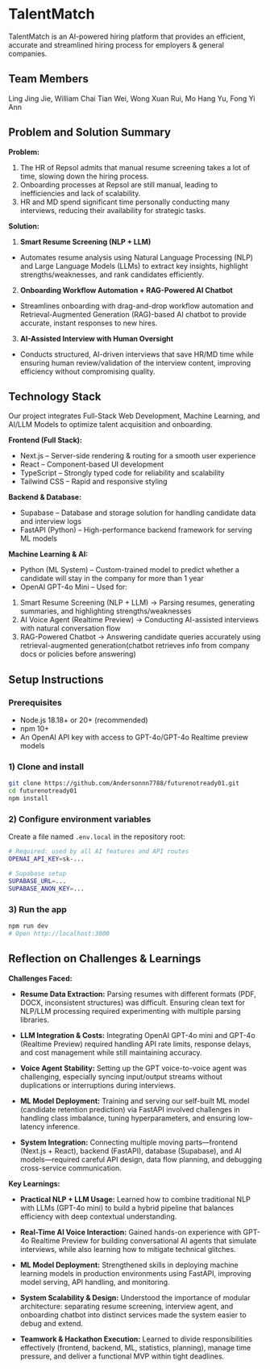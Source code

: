# TalentMatch
TalentMatch is an AI-powered hiring platform that provides an efficient, accurate and streamlined hiring process for employers & general companies.

## Team Members
Ling Jing Jie, 
William Chai Tian Wei, 
Wong Xuan Rui, 
Mo Hang Yu, 
Fong Yi Ann 

## Problem and Solution Summary
**Problem:** 
1. The HR of Repsol admits that manual resume screening takes a lot of time, slowing down the hiring process.
2. Onboarding processes at Repsol are still manual, leading to inefficiencies and lack of scalability.
3. HR and MD spend significant time personally conducting many interviews, reducing their availability for strategic tasks.

**Solution:**
1. **Smart Resume Screening (NLP + LLM)**
- Automates resume analysis using Natural Language Processing (NLP) and Large Language Models (LLMs) to extract key insights, highlight strengths/weaknesses, and rank candidates efficiently.
2. **Onboarding Workflow Automation + RAG-Powered AI Chatbot**
- Streamlines onboarding with drag-and-drop workflow automation and Retrieval-Augmented Generation (RAG)-based AI chatbot to provide accurate, instant responses to new hires.
3. **AI-Assisted Interview with Human Oversight**
- Conducts structured, AI-driven interviews that save HR/MD time while ensuring human review/validation of the interview content, improving efficiency without compromising quality.

## Technology Stack
Our project integrates Full-Stack Web Development, Machine Learning, and AI/LLM Models to optimize talent acquisition and onboarding.

**Frontend (Full Stack):**
- Next.js – Server-side rendering & routing for a smooth user experience
- React – Component-based UI development
- TypeScript – Strongly typed code for reliability and scalability
- Tailwind CSS – Rapid and responsive styling

**Backend & Database:**
- Supabase – Database and storage solution for handling candidate data and interview logs
- FastAPI (Python) – High-performance backend framework for serving ML models

**Machine Learning & AI:**
- Python (ML System) – Custom-trained model to predict whether a candidate will stay in the company for more than 1 year
- OpenAI GPT-4o Mini – Used for:
1. Smart Resume Screening (NLP + LLM) → Parsing resumes, generating summaries, and highlighting strengths/weaknesses
2. AI Voice Agent (Realtime Preview) → Conducting AI-assisted interviews with natural conversation flow
3. RAG-Powered Chatbot → Answering candidate queries accurately using retrieval-augmented generation(chatbot retrieves info from company docs or policies before answering)

## Setup Instructions

### Prerequisites
- Node.js 18.18+ or 20+ (recommended)
- npm 10+
- An OpenAI API key with access to GPT-4o/GPT-4o Realtime preview models

### 1) Clone and install
```bash
git clone https://github.com/Andersonnn7788/futurenotready01.git
cd futurenotready01
npm install
```

### 2) Configure environment variables
Create a file named `.env.local` in the repository root:

```bash
# Required: used by all AI features and API routes
OPENAI_API_KEY=sk-...

# Supabase setup
SUPABASE_URL=...
SUPABASE_ANON_KEY=...
```

### 3) Run the app
```bash
npm run dev
# Open http://localhost:3000
```

## Reflection on Challenges & Learnings
**Challenges Faced:**

- **Resume Data Extraction:** Parsing resumes with different formats (PDF, DOCX, inconsistent structures) was difficult. Ensuring clean text for NLP/LLM processing required experimenting with multiple parsing libraries.

- **LLM Integration & Costs:** Integrating OpenAI GPT-4o mini and GPT-4o (Realtime Preview) required handling API rate limits, response delays, and cost management while still maintaining accuracy.

- **Voice Agent Stability:** Setting up the GPT voice-to-voice agent was challenging, especially syncing input/output streams without duplications or interruptions during interviews.

- **ML Model Deployment:** Training and serving our self-built ML model (candidate retention prediction) via FastAPI involved challenges in handling class imbalance, tuning hyperparameters, and ensuring low-latency inference.

- **System Integration:** Connecting multiple moving parts—frontend (Next.js + React), backend (FastAPI), database (Supabase), and AI models—required careful API design, data flow planning, and debugging cross-service communication.

**Key Learnings:**

- **Practical NLP + LLM Usage:** Learned how to combine traditional NLP with LLMs (GPT-4o mini) to build a hybrid pipeline that balances efficiency with deep contextual understanding.

- **Real-Time AI Voice Interaction:** Gained hands-on experience with GPT-4o Realtime Preview for building conversational AI agents that simulate interviews, while also learning how to mitigate technical glitches.

- **ML Model Deployment:** Strengthened skills in deploying machine learning models in production environments using FastAPI, improving model serving, API handling, and monitoring.

- **System Scalability & Design:** Understood the importance of modular architecture: separating resume screening, interview agent, and onboarding chatbot into distinct services made the system easier to debug and extend.

- **Teamwork & Hackathon Execution:** Learned to divide responsibilities effectively (frontend, backend, ML, statistics, planning), manage time pressure, and deliver a functional MVP within tight deadlines.

